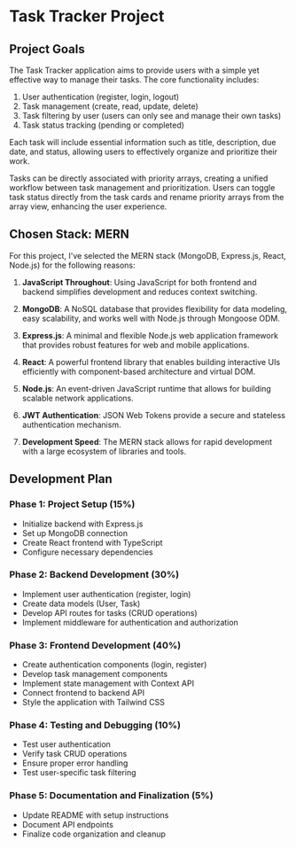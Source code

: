 # Task Tracker Project

## Project Goals

The Task Tracker application aims to provide users with a simple yet effective way to manage their tasks. The core functionality includes:

1. User authentication (register, login, logout)
2. Task management (create, read, update, delete)
3. Task filtering by user (users can only see and manage their own tasks)
4. Task status tracking (pending or completed)

Each task will include essential information such as title, description, due date, and status, allowing users to effectively organize and prioritize their work.

Tasks can be directly associated with priority arrays, creating a unified workflow between task management and prioritization. Users can toggle task status directly from the task cards and rename priority arrays from the array view, enhancing the user experience.

## Chosen Stack: MERN

For this project, I've selected the MERN stack (MongoDB, Express.js, React, Node.js) for the following reasons:

1. **JavaScript Throughout**: Using JavaScript for both frontend and backend simplifies development and reduces context switching.

2. **MongoDB**: A NoSQL database that provides flexibility for data modeling, easy scalability, and works well with Node.js through Mongoose ODM.

3. **Express.js**: A minimal and flexible Node.js web application framework that provides robust features for web and mobile applications.

4. **React**: A powerful frontend library that enables building interactive UIs efficiently with component-based architecture and virtual DOM.

5. **Node.js**: An event-driven JavaScript runtime that allows for building scalable network applications.

6. **JWT Authentication**: JSON Web Tokens provide a secure and stateless authentication mechanism.

7. **Development Speed**: The MERN stack allows for rapid development with a large ecosystem of libraries and tools.

## Development Plan

### Phase 1: Project Setup (15%)
- Initialize backend with Express.js
- Set up MongoDB connection
- Create React frontend with TypeScript
- Configure necessary dependencies

### Phase 2: Backend Development (30%)
- Implement user authentication (register, login)
- Create data models (User, Task)
- Develop API routes for tasks (CRUD operations)
- Implement middleware for authentication and authorization

### Phase 3: Frontend Development (40%)
- Create authentication components (login, register)
- Develop task management components
- Implement state management with Context API
- Connect frontend to backend API
- Style the application with Tailwind CSS

### Phase 4: Testing and Debugging (10%)
- Test user authentication
- Verify task CRUD operations
- Ensure proper error handling
- Test user-specific task filtering

### Phase 5: Documentation and Finalization (5%)
- Update README with setup instructions
- Document API endpoints
- Finalize code organization and cleanup
